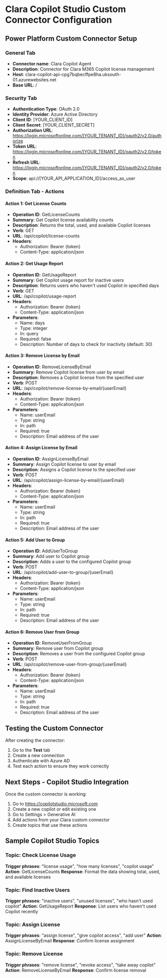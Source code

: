 # Clara Copilot Studio Custom Connector Configuration

## Power Platform Custom Connector Setup

### General Tab
- **Connector name**: Clara Copilot Agent
- **Description**: Connector for Clara M365 Copilot license management
- **Host**: clara-copilot-api-cpg7bqbecffpe8ha.uksouth-01.azurewebsites.net
- **Base URL**: /

### Security Tab
- **Authentication Type**: OAuth 2.0
- **Identity Provider**: Azure Active Directory
- **Client ID**: [YOUR_CLIENT_ID]
- **Client Secret**: [YOUR_CLIENT_SECRET]
- **Authorization URL**: https://login.microsoftonline.com/[YOUR_TENANT_ID]/oauth2/v2.0/authorize
- **Token URL**: https://login.microsoftonline.com/[YOUR_TENANT_ID]/oauth2/v2.0/token
- **Refresh URL**: https://login.microsoftonline.com/[YOUR_TENANT_ID]/oauth2/v2.0/token
- **Scope**: api://[YOUR_API_APPLICATION_ID]/access_as_user

### Definition Tab - Actions

#### Action 1: Get License Counts
- **Operation ID**: GetLicenseCounts
- **Summary**: Get Copilot license availability counts
- **Description**: Returns the total, used, and available Copilot licenses
- **Verb**: GET
- **URL**: /api/copilot/license-counts
- **Headers**: 
  - Authorization: Bearer {token}
  - Content-Type: application/json

#### Action 2: Get Usage Report
- **Operation ID**: GetUsageReport
- **Summary**: Get Copilot usage report for inactive users
- **Description**: Returns users who haven't used Copilot in specified days
- **Verb**: GET
- **URL**: /api/copilot/usage-report
- **Headers**: 
  - Authorization: Bearer {token}
  - Content-Type: application/json
- **Parameters**:
  - Name: days
  - Type: integer
  - In: query
  - Required: false
  - Description: Number of days to check for inactivity (default: 30)

#### Action 3: Remove License by Email
- **Operation ID**: RemoveLicenseByEmail
- **Summary**: Remove Copilot license from user by email
- **Description**: Removes a Copilot license from the specified user
- **Verb**: POST
- **URL**: /api/copilot/remove-license-by-email/{userEmail}
- **Headers**: 
  - Authorization: Bearer {token}
  - Content-Type: application/json
- **Parameters**:
  - Name: userEmail
  - Type: string
  - In: path
  - Required: true
  - Description: Email address of the user

#### Action 4: Assign License by Email
- **Operation ID**: AssignLicenseByEmail
- **Summary**: Assign Copilot license to user by email
- **Description**: Assigns a Copilot license to the specified user
- **Verb**: POST
- **URL**: /api/copilot/assign-license-by-email/{userEmail}
- **Headers**: 
  - Authorization: Bearer {token}
  - Content-Type: application/json
- **Parameters**:
  - Name: userEmail
  - Type: string
  - In: path
  - Required: true
  - Description: Email address of the user

#### Action 5: Add User to Group
- **Operation ID**: AddUserToGroup
- **Summary**: Add user to Copilot group
- **Description**: Adds a user to the configured Copilot group
- **Verb**: POST
- **URL**: /api/copilot/add-user-to-group/{userEmail}
- **Headers**: 
  - Authorization: Bearer {token}
  - Content-Type: application/json
- **Parameters**:
  - Name: userEmail
  - Type: string
  - In: path
  - Required: true
  - Description: Email address of the user

#### Action 6: Remove User from Group
- **Operation ID**: RemoveUserFromGroup
- **Summary**: Remove user from Copilot group
- **Description**: Removes a user from the configured Copilot group
- **Verb**: POST
- **URL**: /api/copilot/remove-user-from-group/{userEmail}
- **Headers**: 
  - Authorization: Bearer {token}
  - Content-Type: application/json
- **Parameters**:
  - Name: userEmail
  - Type: string
  - In: path
  - Required: true
  - Description: Email address of the user

## Testing the Custom Connector

After creating the connector:

1. Go to the **Test** tab
2. Create a new connection
3. Authenticate with Azure AD
4. Test each action to ensure they work correctly

## Next Steps - Copilot Studio Integration

Once the custom connector is working:

1. Go to https://copilotstudio.microsoft.com
2. Create a new copilot or edit existing one
3. Go to Settings > Generative AI
4. Add actions from your Clara custom connector
5. Create topics that use these actions

## Sample Copilot Studio Topics

### Topic: Check License Usage
**Trigger phrases**: "license usage", "how many licenses", "copilot usage"
**Action**: GetLicenseCounts
**Response**: Format the data showing total, used, and available licenses

### Topic: Find Inactive Users
**Trigger phrases**: "inactive users", "unused licenses", "who hasn't used copilot"
**Action**: GetUsageReport
**Response**: List users who haven't used Copilot recently

### Topic: Assign License
**Trigger phrases**: "assign license", "give copilot access", "add user"
**Action**: AssignLicenseByEmail
**Response**: Confirm license assignment

### Topic: Remove License
**Trigger phrases**: "remove license", "revoke access", "take away copilot"
**Action**: RemoveLicenseByEmail
**Response**: Confirm license removal
